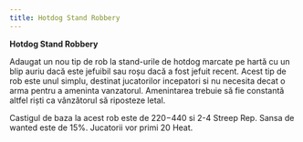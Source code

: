 ```yaml
---
title: Hotdog Stand Robbery
---
```


**Hotdog Stand Robbery**

Adaugat un nou tip de rob la stand-urile de hotdog marcate pe hartă cu un blip auriu dacă este jefuibil sau roșu dacă a fost jefuit recent. 
Acest tip de rob este unul simplu, destinat jucatorilor incepatori si nu necesita decat o arma pentru a ameninta vanzatorul. Amenintarea trebuie să fie constantă altfel riști ca vânzătorul să riposteze letal.

Castigul de baza la acest rob este de $220-$440 si 2-4 Streep Rep.
Sansa de wanted este de 15%.
Jucatorii vor primi 20 Heat.